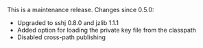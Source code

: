 This is a maintenance release.
Changes since 0.5.0:

- Upgraded to sshj 0.8.0 and jzlib 1.1.1
- Added option for loading the private key file from the classpath
- Disabled cross-path publishing
